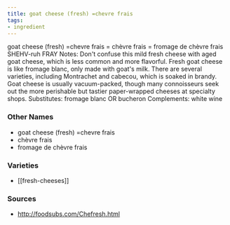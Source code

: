 ```yaml
---
title: goat cheese (fresh) =chevre frais
tags:
- ingredient
---
```

goat cheese (fresh) =chevre frais = chèvre frais = fromage de chèvre frais SHEHV-ruh FRAY Notes: Don't confuse this mild fresh cheese with aged goat cheese, which is less common and more flavorful. Fresh goat cheese is like fromage blanc, only made with goat's milk. There are several varieties, including Montrachet and cabecou, which is soaked in brandy. Goat cheese is usually vacuum-packed, though many connoisseurs seek out the more perishable but tastier paper-wrapped cheeses at specialty shops. Substitutes: fromage blanc OR bucheron Complements: white wine

### Other Names

* goat cheese (fresh) =chevre frais
* chèvre frais
* fromage de chèvre frais

### Varieties

* [[fresh-cheeses]]

### Sources
* http://foodsubs.com/Chefresh.html
